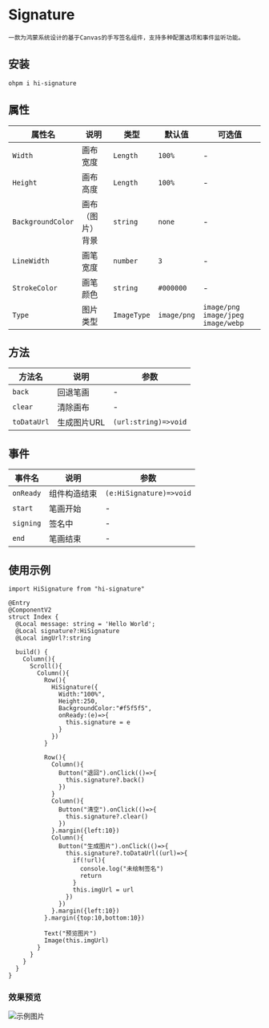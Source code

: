 # Signature
`一款为鸿蒙系统设计的基于Canvas的手写签名组件，支持多种配置选项和事件监听功能。`
## 安装
```shell
ohpm i hi-signature
```
## 属性
| 属性名 | 说明       | 类型       | 默认值       | 可选值                                   |
| ---   |----------|----------|-----------|---------------------------------------|
| `Width`   | 画布宽度     | `Length`   | `100%`      | -                                     |
| `Height`   | 画布高度     | `Length`   | `100%`      | -                                     |
| `BackgroundColor`   | 画布（图片）背景 | `string`   | `none`      | -                                     |
| `LineWidth`   | 画笔宽度     | `number`   | `3`         | -                                     |
| `StrokeColor`   | 画笔颜色     | `string`   | `#000000`   | -                                     |
| `Type`   | 图片类型     | `ImageType` | `image/png` | `image/png` `image/jpeg` `image/webp` |

## 方法
| 方法名 | 说明    | 参数                   |
|-----|-------|----------------------|
|`back`| 回退笔画  | -                    |
|`clear`| 清除画布  | -                    |
|`toDataUrl`| 生成图片URL  | `(url:string)=>void` |

## 事件
| 事件名 | 说明 | 参数                      |
|----|----|-------------------------|
| `onReady`   |组件构造结束| `(e:HiSignature)=>void` |
| `start`   |笔画开始| -                       |
| `signing`   |签名中| -                       |
| `end`   |笔画结束| -                       |



## 使用示例
```ets
import HiSignature from "hi-signature"

@Entry
@ComponentV2
struct Index {
  @Local message: string = 'Hello World';
  @Local signature?:HiSignature
  @Local imgUrl?:string

  build() {
    Column(){
      Scroll(){
        Column(){
          Row(){
            HiSignature({
              Width:"100%",
              Height:250,
              BackgroundColor:"#f5f5f5",
              onReady:(e)=>{
                this.signature = e
              }
            })
          }

          Row(){
            Column(){
              Button("退回").onClick(()=>{
                this.signature?.back()
              })
            }
            Column(){
              Button("清空").onClick(()=>{
                this.signature?.clear()
              })
            }.margin({left:10})
            Column(){
              Button("生成图片").onClick(()=>{
                this.signature?.toDataUrl((url)=>{
                  if(!url){
                    console.log("未绘制签名")
                    return
                  }
                  this.imgUrl = url
                })
              })
            }.margin({left:10})
          }.margin({top:10,bottom:10})

          Text("预览图片")
          Image(this.imgUrl)
        }
      }
    }
  }
}
```
### 效果预览
![示例图片](https://image.whzb.com/chain/StellarUI/image/demo.png "示例图片说明")
